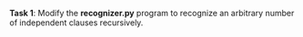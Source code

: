 **Task 1**: Modify the **recognizer.py** program to recognize an arbitrary number of independent clauses recursively.

